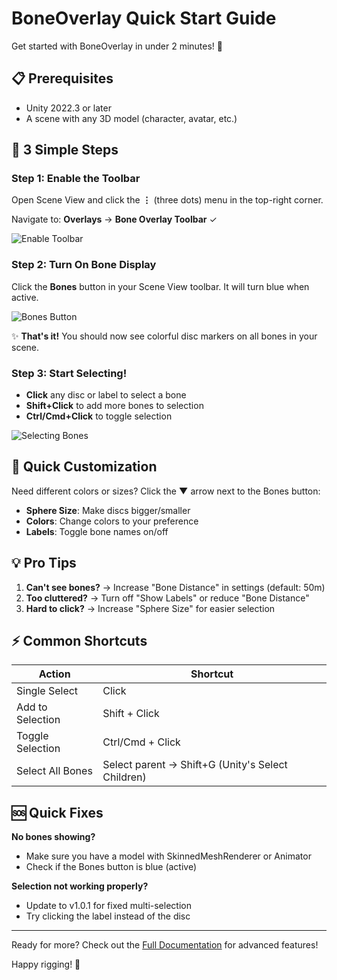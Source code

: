 # BoneOverlay Quick Start Guide

Get started with BoneOverlay in under 2 minutes! 🚀

## 📋 Prerequisites

- Unity 2022.3 or later
- A scene with any 3D model (character, avatar, etc.)

## 🎯 3 Simple Steps

### Step 1: Enable the Toolbar

Open Scene View and click the **⋮** (three dots) menu in the top-right corner.

Navigate to: **Overlays** → **Bone Overlay Toolbar** ✓

![Enable Toolbar](images/enable-toolbar.png)

### Step 2: Turn On Bone Display

Click the **Bones** button in your Scene View toolbar. It will turn blue when active.

![Bones Button](images/bones-button.png)

✨ **That's it!** You should now see colorful disc markers on all bones in your scene.

### Step 3: Start Selecting!

- **Click** any disc or label to select a bone
- **Shift+Click** to add more bones to selection
- **Ctrl/Cmd+Click** to toggle selection

![Selecting Bones](images/selecting-bones.gif)

## 🎨 Quick Customization

Need different colors or sizes? Click the **▼** arrow next to the Bones button:

- **Sphere Size**: Make discs bigger/smaller
- **Colors**: Change colors to your preference
- **Labels**: Toggle bone names on/off

## 💡 Pro Tips

1. **Can't see bones?** → Increase "Bone Distance" in settings (default: 50m)
2. **Too cluttered?** → Turn off "Show Labels" or reduce "Bone Distance"
3. **Hard to click?** → Increase "Sphere Size" for easier selection

## ⚡ Common Shortcuts

| Action | Shortcut |
|--------|----------|
| Single Select | Click |
| Add to Selection | Shift + Click |
| Toggle Selection | Ctrl/Cmd + Click |
| Select All Bones | Select parent → Shift+G (Unity's Select Children) |

## 🆘 Quick Fixes

**No bones showing?**
- Make sure you have a model with SkinnedMeshRenderer or Animator
- Check if the Bones button is blue (active)

**Selection not working properly?**
- Update to v1.0.1 for fixed multi-selection
- Try clicking the label instead of the disc

---

Ready for more? Check out the [Full Documentation](README_en.md) for advanced features!

Happy rigging! 🎉